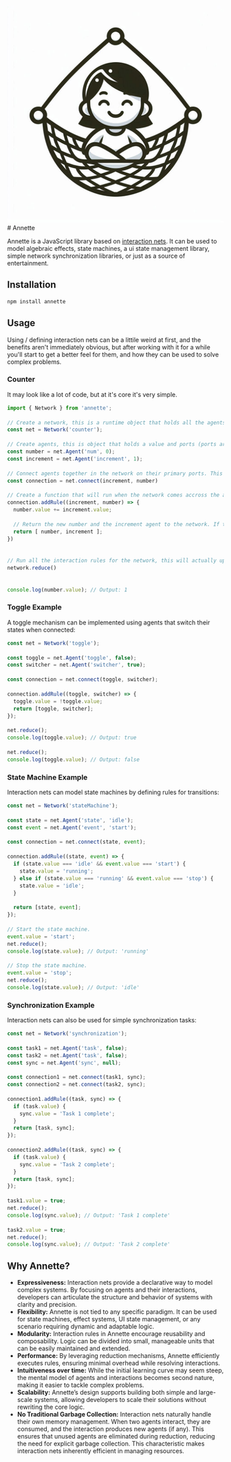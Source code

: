 <img src="assets/logo.png" />
# Annette

Annette is a JavaScript library based on [interaction nets](https://en.wikipedia.org/wiki/Interaction_nets). It can be used to model algebraic effects, state machines, a ui state management library, simple network synchronization libraries, or just as a source of entertainment.


## Installation

```bash
npm install annette
```

## Usage
Using / defining interaction nets can be a littile weird at first, and the benefits aren't immediately obvious, but after working with it for a while you'll start to get a better feel for them, and how they can be used to solve complex problems.

### Counter
It may look like a lot of code, but at it's core it's very simple.

```js
import { Network } from 'annette';

// Create a network, this is a runtime object that holds all the agents and rules.
const net = Network('counter');

// Create agents, this is object that holds a value and ports (ports are kinda like props or arguments), and exists in the above network. 
const number = net.Agent('num', 0);
const increment = net.Agent('increment', 1);

// Connect agents together in the network on their primary ports. This doesn't actually increment the number yet or run any rules.
const connection = net.connect(increment, number)

// Create a function that will run when the network comes accross the above type of connection. This is called an interaction rule. It still doesn't actually increment the number yet.
connection.addRule((increment, number) => {
  number.value += increment.value;

  // Return the new number and the increment agent to the network. If this is not done, the network will clean up these agents, and these values will be lost.
  return [ number, increment ];
})


// Run all the interaction rules for the network, this will actually update the number agent's value.
network.reduce()


console.log(number.value); // Output: 1
```

### Toggle Example

A toggle mechanism can be implemented using agents that switch their states when connected:

```js
const net = Network('toggle');

const toggle = net.Agent('toggle', false);
const switcher = net.Agent('switcher', true);

const connection = net.connect(toggle, switcher);

connection.addRule((toggle, switcher) => {
  toggle.value = !toggle.value;
  return [toggle, switcher];
});

net.reduce();
console.log(toggle.value); // Output: true

net.reduce();
console.log(toggle.value); // Output: false
```

### State Machine Example

Interaction nets can model state machines by defining rules for transitions:

```js
const net = Network('stateMachine');

const state = net.Agent('state', 'idle');
const event = net.Agent('event', 'start');

const connection = net.connect(state, event);

connection.addRule((state, event) => {
  if (state.value === 'idle' && event.value === 'start') {
    state.value = 'running';
  } else if (state.value === 'running' && event.value === 'stop') {
    state.value = 'idle';
  }

  return [state, event];
});

// Start the state machine.
event.value = 'start';
net.reduce();
console.log(state.value); // Output: 'running'

// Stop the state machine.
event.value = 'stop';
net.reduce();
console.log(state.value); // Output: 'idle'
```

### Synchronization Example

Interaction nets can also be used for simple synchronization tasks:

```js
const net = Network('synchronization');

const task1 = net.Agent('task', false);
const task2 = net.Agent('task', false);
const sync = net.Agent('sync', null);

const connection1 = net.connect(task1, sync);
const connection2 = net.connect(task2, sync);

connection1.addRule((task, sync) => {
  if (task.value) {
    sync.value = 'Task 1 complete';
  }
  return [task, sync];
});

connection2.addRule((task, sync) => {
  if (task.value) {
    sync.value = 'Task 2 complete';
  }
  return [task, sync];
});

task1.value = true;
net.reduce();
console.log(sync.value); // Output: 'Task 1 complete'

task2.value = true;
net.reduce();
console.log(sync.value); // Output: 'Task 2 complete'
```

## Why Annette?

- **Expressiveness:** Interaction nets provide a declarative way to model complex systems. By focusing on agents and their interactions, developers can articulate the structure and behavior of systems with clarity and precision.
- **Flexibility:** Annette is not tied to any specific paradigm. It can be used for state machines, effect systems, UI state management, or any scenario requiring dynamic and adaptable logic.
- **Modularity:** Interaction rules in Annette encourage reusability and composability. Logic can be divided into small, manageable units that can be easily maintained and extended.
- **Performance:** By leveraging reduction mechanisms, Annette efficiently executes rules, ensuring minimal overhead while resolving interactions.
- **Intuitiveness over time:** While the initial learning curve may seem steep, the mental model of agents and interactions becomes second nature, making it easier to tackle complex problems.
- **Scalability:** Annette’s design supports building both simple and large-scale systems, allowing developers to scale their solutions without rewriting the core logic.
- **No Traditional Garbage Collection:** Interaction nets naturally handle their own memory management. When two agents interact, they are consumed, and the interaction produces new agents (if any). This ensures that unused agents are eliminated during reduction, reducing the need for explicit garbage collection. This characteristic makes interaction nets inherently efficient in managing resources.
